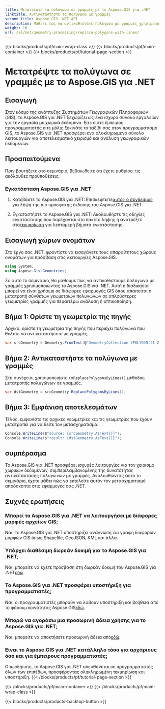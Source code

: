 ```yaml
---
title: Μετατρέψτε τα πολύγωνα σε γραμμές με το Aspose.GIS για .NET
linktitle: Αντικαταστήστε τα πολύγωνα με γραμμές
second_title: Aspose.GIS .NET API
description: Μάθετε πώς να αντικαθιστάτε πολύγωνα με γραμμές χρησιμοποιώντας το Aspose.GIS για .NET. Βελτιώστε τις δεξιότητές σας στον χειρισμό δεδομένων GIS χωρίς κόπο.
weight: 16
url: /el/net/geometry-processing/replace-polygons-with-lines/
---
```


{{< blocks/products/pf/main-wrap-class >}}
{{< blocks/products/pf/main-container >}}
{{< blocks/products/pf/tutorial-page-section >}}

# Μετατρέψτε τα πολύγωνα σε γραμμές με το Aspose.GIS για .NET

## Εισαγωγή
Στον κόσμο της ανάπτυξης Συστημάτων Γεωγραφικών Πληροφοριών (GIS), το Aspose.GIS για .NET ξεχωρίζει ως ένα ισχυρό σύνολο εργαλείων για την εργασία με χωρικά δεδομένα. Είτε είστε έμπειρος προγραμματιστής είτε μόλις ξεκινάτε το ταξίδι σας στον προγραμματισμό GIS, το Aspose.GIS για .NET προσφέρει ένα ολοκληρωμένο σύνολο λειτουργιών για αποτελεσματικό χειρισμό και ανάλυση γεωγραφικών δεδομένων.
## Προαπαιτούμενα
Πριν βουτήξετε στο σεμινάριο, βεβαιωθείτε ότι έχετε ρυθμίσει τις ακόλουθες προϋποθέσεις:
### Εγκατάσταση Aspose.GIS για .NET
1.  Κατεβάστε το Aspose.GIS για .NET: Επισκεφτείτε[αυτός ο σύνδεσμος](https://releases.aspose.com/gis/net/) για λήψη της πιο πρόσφατης έκδοσης του Aspose.GIS για .NET.
   
2.  Εγκαταστήστε το Aspose.GIS για .NET: Ακολουθήστε τις οδηγίες εγκατάστασης που παρέχονται στο πακέτο λήψης ή ανατρέξτε στο[τεκμηρίωση](https://reference.aspose.com/gis/net/) για λεπτομερή βήματα εγκατάστασης.

## Εισαγωγή χώρων ονομάτων
Στο έργο σας .NET, φροντίστε να εισαγάγετε τους απαραίτητους χώρους ονομάτων για πρόσβαση στις λειτουργίες Aspose.GIS.
```csharp
using System;
using Aspose.Gis.Geometries;
```

Σε αυτό το σεμινάριο, θα μάθουμε πώς να αντικαθιστούμε πολύγωνα με γραμμές χρησιμοποιώντας το Aspose.GIS για .NET. Αυτή η διαδικασία μπορεί να είναι χρήσιμη σε διάφορες εφαρμογές GIS όπου απαιτείται η μετατροπή σύνθετων γεωμετριών πολυγώνων σε απλούστερες γεωμετρίες γραμμής για περαιτέρω ανάλυση ή οπτικοποίηση.
## Βήμα 1: Ορίστε τη γεωμετρία της πηγής
Αρχικά, ορίστε τη γεωμετρία της πηγής που περιέχει πολύγωνα που θέλετε να αντικαταστήσετε με γραμμές.
```csharp
var srcGeometry = Geometry.FromText(@"GeometryCollection (POLYGON((1 2, 1 4, 3 4, 3 2)), Point (5 1))");
```
## Βήμα 2: Αντικαταστήστε τα πολύγωνα με γραμμές
 Στη συνέχεια, χρησιμοποιήστε το`ReplacePolygonsByLines()` μέθοδος μετατροπής πολυγώνων σε γραμμές.
```csharp
var dstGeometry = srcGeometry.ReplacePolygonsByLines();
```
## Βήμα 3: Εμφάνιση αποτελεσμάτων
Τέλος, εμφανίστε τις αρχικές γεωμετρίες και τις γεωμετρίες που έχουν μετατραπεί για να δείτε τον μετασχηματισμό.
```csharp
Console.WriteLine($"source: {srcGeometry.AsText()}");
Console.WriteLine($"result: {dstGeometry.AsText()}");
```

## συμπέρασμα
Το Aspose.GIS για .NET προσφέρει ισχυρές λειτουργίες για τον χειρισμό χωρικών δεδομένων, συμπεριλαμβανομένης της δυνατότητας αντικατάστασης πολυγώνων με γραμμές. Ακολουθώντας αυτό το σεμινάριο, έχετε μάθει πώς να εκτελείτε αυτόν τον μετασχηματισμό απρόσκοπτα στις εφαρμογές σας .NET.
## Συχνές ερωτήσεις
### Μπορεί το Aspose.GIS για .NET να λειτουργήσει με διάφορες μορφές αρχείων GIS;
Ναι, το Aspose.GIS για .NET υποστηρίζει ανάγνωση και γραφή διαφόρων μορφών GIS όπως Shapefile, GeoJSON, KML και άλλα.
### Υπάρχει διαθέσιμη δωρεάν δοκιμή για το Aspose.GIS για .NET;
 Ναι, μπορείτε να έχετε πρόσβαση στη δωρεάν δοκιμή του Aspose.GIS για .NET[εδώ](https://releases.aspose.com/).
### Το Aspose.GIS για .NET προσφέρει υποστήριξη για προγραμματιστές;
 Ναι, οι προγραμματιστές μπορούν να λάβουν υποστήριξη και βοήθεια από το φόρουμ κοινότητας Aspose.GIS[εδώ](https://forum.aspose.com/c/gis/33).
### Μπορώ να αγοράσω μια προσωρινή άδεια χρήσης για το Aspose.GIS για .NET;
 Ναι, μπορείτε να αποκτήσετε προσωρινή άδεια από[εδώ](https://purchase.aspose.com/temporary-license/).
### Είναι το Aspose.GIS για .NET κατάλληλο τόσο για αρχάριους όσο και για έμπειρους προγραμματιστές;
Οπωσδήποτε, το Aspose.GIS για .NET απευθύνεται σε προγραμματιστές όλων των επιπέδων, προσφέροντας ολοκληρωμένη τεκμηρίωση και υποστήριξη.
{{< /blocks/products/pf/tutorial-page-section >}}

{{< /blocks/products/pf/main-container >}}
{{< /blocks/products/pf/main-wrap-class >}}

{{< blocks/products/products-backtop-button >}}
